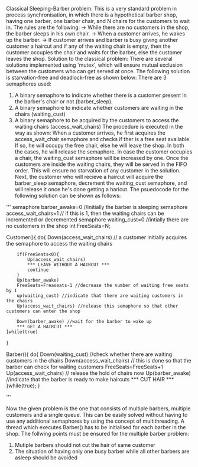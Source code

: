 
Classical Sleeping-Barber problem:
This is a very standard problem in process synchronisation, in which there is a hypothetical barber shop,
having one barber, one barber chair, and N chairs for the customers to wait in.
The rules are the following:
-> While there are no customers in the shop, the barber sleeps in his own chair.
-> When a customer arrives, he wakes up the barber.
-> If customer arrives and barber is busy giving another customer a haircut and if any of the
waiting chair is empty, then the customer occupies the chair and waits for the barber, else the
customer leaves the shop.
Solution to the classical problem:
There are several solutions implemented using 'mutex', which will ensure mutual exclusion between
the customers who can get served at once. The following solution is starvation-free and deadlock-free
as shown below:
There are 3 semaphores used:
1) A binary semaphore to indicate whether there is a customer present in the barber's chair or not (barber_sleep).
2) A binary semaphore to indicate whether customers are waiting in the chairs (waiting_cust)
3) A binary semaphore to be acquired by the customers to access the waiting chairs (access_wait_chairs)
The procedure is executed in the way as shown:
When a customer arrives, he first acquires the access_wait_chair semaphore and checks if ther is a free seat available.
If so, he will occupy the free chair, else he will leave the shop. In both the cases, he will release the semaphore.
In case the customer occupies a chair, the waiting_cust semaphore will be increased by one.
Once the customers are inside the waiting chairs, they will be served in the FIFO order. This will ensure no starvation of
any customer in the solution. Next, the customer who will recieve a haircut will acquire the barber_sleep semaphore, decrement the
waiting_cust semaphore, and will release it once he's done getting a haricut.
The psuedocode for the following solution can be shown as follows:

'''
semaphore barber_awake=0 //initially the barber is sleeping
semaphore access_wait_chairs=1 // if this is 1, then the waiting chairs can be incremented or decremented
semaphore waiting_cust=0 //intially there are no customers in the shop
int FreeSeats=N;

Customer(){
    do{
        Down(access_wait_chairs) // a customer initially acquires the semaphore to access the waiting chairs
        
        if(FreeSeats<0){
            Up(access_wait_chairs)
            *** LEAVE WITHOUT A HAIRCUT ***
            continue
        }
        Up(barber_awake)
        FreeSeats=Freaseats-1 //decrease the number of waiting free seats by 1
        up(waiting_cust) //indicate that there are waiting customers in the chairs
        Up(access_wait_chairs) //release this semaphore so that other customers can enter the shop
        
        Down(barber_awake) //wait for the barber to wake up
        *** GET A HAIRCUT ***
    }while(true)
}

Barber(){
    do{
        Down(waiting_cust) //check whether there are waiting customers in the chairs
        Down(access_wait_chairs) // this is done so that the barber can check for waiting customers 
        FreeSeats=FreeSeats+1
        Up(access_wait_chairs) // release the hold of chairs now
        Up(barber_awake) //indicate that the barber is ready to make haircuts
        *** CUT HAIR ***
    }while(true);
}

'''

Now the given problem is the one that consists of multiple barbers, multiple customers and a single queue.
This can be easily solved without having to use any additional semaphores by using the concept of multithreading.
A thread which executes Barber() has to be initialised for each barber in the shop.
The follwing points must be ensured for the multiple barber problem:
1) Mutiple barbers should not cut the hair of same customer
2) The situation of having only one busy barber while all other barbers are asleep should be avoided
